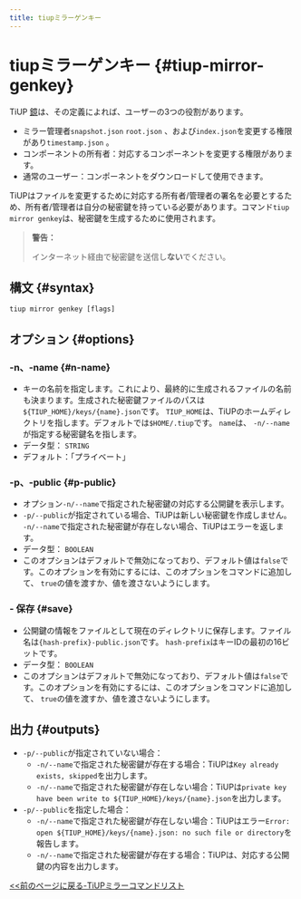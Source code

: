 ```yaml
---
title: tiupミラーゲンキー
---
```


# tiupミラーゲンキー {#tiup-mirror-genkey}

TiUP [鏡](/tiup/tiup-mirror-reference.md)は、その定義によれば、ユーザーの3つの役割があります。

-   ミラー管理者`snapshot.json` `root.json` 、および`index.json`を変更する権限があり`timestamp.json` 。
-   コンポーネントの所有者：対応するコンポーネントを変更する権限があります。
-   通常のユーザー：コンポーネントをダウンロードして使用できます。

TiUPはファイルを変更するために対応する所有者/管理者の署名を必要とするため、所有者/管理者は自分の秘密鍵を持っている必要があります。コマンド`tiup mirror genkey`は、秘密鍵を生成するために使用されます。

> **警告：**
>
> インターネット経由で秘密鍵を送信し**ない**でください。

## 構文 {#syntax}

```shell
tiup mirror genkey [flags]
```

## オプション {#options}

### -n、-name {#n-name}

-   キーの名前を指定します。これにより、最終的に生成されるファイルの名前も決まります。生成された秘密鍵ファイルのパスは`${TIUP_HOME}/keys/{name}.json`です。 `TIUP_HOME`は、TiUPのホームディレクトリを指します。デフォルトでは`$HOME/.tiup`です。 `name`は、 `-n/--name`が指定する秘密鍵名を指します。
-   データ型： `STRING`
-   デフォルト：「プライベート」

### -p、-public {#p-public}

-   オプション`-n/--name`で指定された秘密鍵の対応する公開鍵を表示します。
-   `-p/--public`が指定されている場合、TiUPは新しい秘密鍵を作成しません。 `-n/--name`で指定された秘密鍵が存在しない場合、TiUPはエラーを返します。
-   データ型： `BOOLEAN`
-   このオプションはデフォルトで無効になっており、デフォルト値は`false`です。このオプションを有効にするには、このオプションをコマンドに追加して、 `true`の値を渡すか、値を渡さないようにします。

### - 保存 {#save}

-   公開鍵の情報をファイルとして現在のディレクトリに保存します。ファイル名は`{hash-prefix}-public.json`です。 `hash-prefix`はキーIDの最初の16ビットです。
-   データ型： `BOOLEAN`
-   このオプションはデフォルトで無効になっており、デフォルト値は`false`です。このオプションを有効にするには、このオプションをコマンドに追加して、 `true`の値を渡すか、値を渡さないようにします。

## 出力 {#outputs}

-   `-p/--public`が指定されていない場合：
    -   `-n/--name`で指定された秘密鍵が存在する場合：TiUPは`Key already exists, skipped`を出力します。
    -   `-n/--name`で指定された秘密鍵が存在しない場合：TiUPは`private key have been write to ${TIUP_HOME}/keys/{name}.json`を出力します。
-   `-p/--public`を指定した場合：
    -   `-n/--name`で指定された秘密鍵が存在しない場合：TiUPはエラー`Error: open ${TIUP_HOME}/keys/{name}.json: no such file or directory`を報告します。
    -   `-n/--name`で指定された秘密鍵が存在する場合：TiUPは、対応する公開鍵の内容を出力します。

[&lt;&lt;前のページに戻る-TiUPミラーコマンドリスト](/tiup/tiup-command-mirror.md#command-list)
